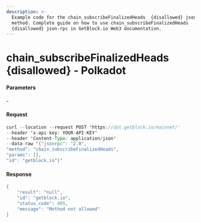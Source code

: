 ```yaml
---
description: >-
  Example code for the chain_subscribeFinalizedHeads  {disallowed} json-rpc
  method. Сomplete guide on how to use chain_subscribeFinalizedHeads 
  {disallowed} json-rpc in GetBlock.io Web3 documentation.
---
```


# chain\_subscribeFinalizedHeads {disallowed} - Polkadot

#### Parameters

\-

#### Request

```java
curl --location --request POST 'https://dot.getblock.io/mainnet/' 
--header 'x-api-key: YOUR-API-KEY' 
--header 'Content-Type: application/json' 
--data-raw '{"jsonrpc": "2.0",
"method": "chain_subscribeFinalizedHeads",
"params": [],
"id": "getblock.io"}'
```

#### Response

```java
{
    "result": "null",
    "id": "getblock.io",
    "status_code": 405,
    "message": "Method not allowed"
}
```
